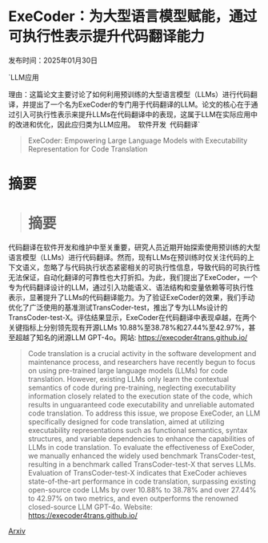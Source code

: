# ExeCoder：为大型语言模型赋能，通过可执行性表示提升代码翻译能力

发布时间：2025年01月30日

`LLM应用

理由：这篇论文主要讨论了如何利用预训练的大型语言模型（LLMs）进行代码翻译，并提出了一个名为ExeCoder的专门用于代码翻译的LLM。论文的核心在于通过引入可执行性表示来提升LLMs在代码翻译中的表现，这属于LLM在实际应用中的改进和优化，因此应归类为LLM应用。` `软件开发` `代码翻译`

> ExeCoder: Empowering Large Language Models with Executability Representation for Code Translation

# 摘要

> # 摘要
代码翻译在软件开发和维护中至关重要，研究人员近期开始探索使用预训练的大型语言模型（LLMs）进行代码翻译。然而，现有LLMs在预训练时仅关注代码的上下文语义，忽略了与代码执行状态紧密相关的可执行性信息，导致代码的可执行性无法保证，自动化翻译的可靠性也大打折扣。为此，我们提出了ExeCoder，一个专为代码翻译设计的LLM，通过引入功能语义、语法结构和变量依赖等可执行性表示，显著提升了LLMs的代码翻译能力。为了验证ExeCoder的效果，我们手动优化了广泛使用的基准测试TransCoder-test，推出了专为LLMs设计的TransCoder-test-X。评估结果显示，ExeCoder在代码翻译中表现卓越，在两个关键指标上分别领先现有开源LLMs 10.88%至38.78%和27.44%至42.97%，甚至超越了知名的闭源LLM GPT-4o。网站: https://execoder4trans.github.io/

> Code translation is a crucial activity in the software development and maintenance process, and researchers have recently begun to focus on using pre-trained large language models (LLMs) for code translation. However, existing LLMs only learn the contextual semantics of code during pre-training, neglecting executability information closely related to the execution state of the code, which results in unguaranteed code executability and unreliable automated code translation. To address this issue, we propose ExeCoder, an LLM specifically designed for code translation, aimed at utilizing executability representations such as functional semantics, syntax structures, and variable dependencies to enhance the capabilities of LLMs in code translation. To evaluate the effectiveness of ExeCoder, we manually enhanced the widely used benchmark TransCoder-test, resulting in a benchmark called TransCoder-test-X that serves LLMs. Evaluation of TransCoder-test-X indicates that ExeCoder achieves state-of-the-art performance in code translation, surpassing existing open-source code LLMs by over 10.88% to 38.78% and over 27.44% to 42.97% on two metrics, and even outperforms the renowned closed-source LLM GPT-4o. Website: https://execoder4trans.github.io/

[Arxiv](https://arxiv.org/abs/2501.18460)